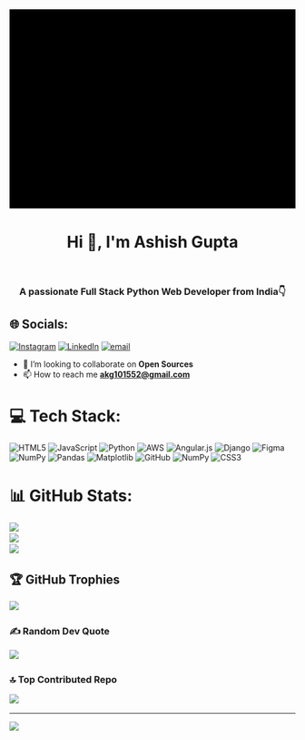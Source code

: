 <img src="Branding Development GIF by Profound.gif" alt="loading" style="width: 1000px; height: 350px;">
<h1 align="center">Hi 👋, I'm Ashish Gupta</h1><br><h3 align="center">A passionate Full Stack Python Web Developer from India👇


## 🌐 Socials:
[![Instagram](https://img.shields.io/badge/Instagram-%23E4405F.svg?logo=Instagram&logoColor=white)](https://instagram.com/Innocent_ashish9630) [![LinkedIn](https://img.shields.io/badge/LinkedIn-%230077B5.svg?logo=linkedin&logoColor=white)](https://linkedin.com/in/linkedin.com/in/a-k-gupta-21a601307) [![email](https://img.shields.io/badge/Email-D14836?logo=gmail&logoColor=white)](mailto:akg101552@gmail.com) 
- 👯 I’m looking to collaborate on **Open Sources**
- 📫 How to reach me **akg101552@gmail.com**
# 💻 Tech Stack:
![HTML5](https://img.shields.io/badge/html5-%23E34F26.svg?style=plastic&logo=html5&logoColor=white) ![JavaScript](https://img.shields.io/badge/javascript-%23323330.svg?style=plastic&logo=javascript&logoColor=%23F7DF1E) ![Python](https://img.shields.io/badge/python-3670A0?style=plastic&logo=python&logoColor=ffdd54) ![AWS](https://img.shields.io/badge/AWS-%23FF9900.svg?style=plastic&logo=amazon-aws&logoColor=white) ![Angular.js](https://img.shields.io/badge/angular.js-%23E23237.svg?style=plastic&logo=angularjs&logoColor=white) ![Django](https://img.shields.io/badge/django-%23092E20.svg?style=plastic&logo=django&logoColor=white) ![Figma](https://img.shields.io/badge/figma-%23F24E1E.svg?style=plastic&logo=figma&logoColor=white) ![NumPy](https://img.shields.io/badge/numpy-%23013243.svg?style=plastic&logo=numpy&logoColor=white) ![Pandas](https://img.shields.io/badge/pandas-%23150458.svg?style=plastic&logo=pandas&logoColor=white) ![Matplotlib](https://img.shields.io/badge/Matplotlib-%23ffffff.svg?style=plastic&logo=Matplotlib&logoColor=black) ![GitHub](https://img.shields.io/badge/github-%23121011.svg?style=plastic&logo=github&logoColor=white) ![NumPy](https://img.shields.io/badge/numpy-%23013243.svg?style=plastic&logo=numpy&logoColor=white) ![CSS3](https://img.shields.io/badge/css3-%231572B6.svg?style=plastic&logo=css3&logoColor=white)
# 📊 GitHub Stats:
![](https://github-readme-stats.vercel.app/api?username=ashish9630&theme=github_dark&hide_border=false&include_all_commits=true&count_private=true)<br/>
![](https://nirzak-streak-stats.vercel.app/?user=ashish9630&theme=github_dark&hide_border=false)<br/>
![](https://github-readme-stats.vercel.app/api/top-langs/?username=ashish9630&theme=github_dark&hide_border=false&include_all_commits=true&count_private=true&layout=compact)

## 🏆 GitHub Trophies
![](https://github-profile-trophy.vercel.app/?username=ashish9630&theme=radical&no-frame=false&no-bg=false&margin-w=4)

### ✍️ Random Dev Quote
![](https://quotes-github-readme.vercel.app/api?type=horizontal&theme=tokyonight)

### 🔝 Top Contributed Repo
![](https://github-contributor-stats.vercel.app/api?username=ashish9630&limit=5&theme=radical&combine_all_yearly_contributions=true)

---
[![](https://visitcount.itsvg.in/api?id=ashish9630&icon=0&color=0)](https://visitcount.itsvg.in)

<!-- Proudly created with GPRM ( https://gprm.itsvg.in ) -->
